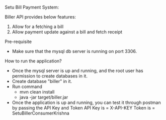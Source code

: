 Setu Bill Payment System:
 
Biller API provides below features:
1. Allow for a fetching a bill
2. Allow payment update against a bill and fetch receipt

Pre-requisite
- Make sure that the mysql db server is running on port 3306.

How to run the application?
- Once the mysql server is up and running, and the root user has permission to create databases in it.
- Create database "biller" in it.
- Run command
     - mvn clean install
     - java -jar target/biller.jar
- Once the application is up and running, you can test it through postman by passing the API Key and Token
API Key is = X-API-KEY
Token is = SetuBillerConsumerKrishna
    

